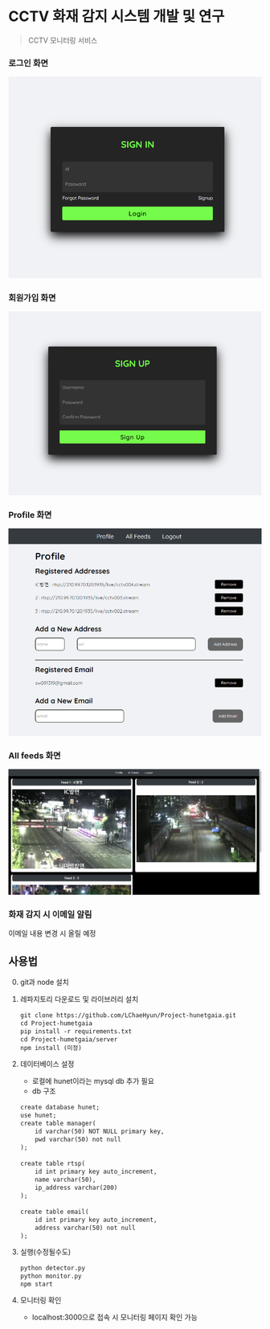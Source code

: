 # CCTV 화재 감지 시스템 개발 및 연구

> CCTV 모니터링 서비스

### 로그인 화면
![로그인 화면](./result_image/login.png)


### 회원가입 화면
![회원가입 화면](./result_image/signup.png)


### Profile 화면
![profile 화면](./result_image/profile.png)


### All feeds 화면
![All feeds 화면](./result_image/all%20feeds.png)


### 화재 감지 시 이메일 알림
이메일 내용 변경 시 올릴 예정

## 사용법

0. git과 node 설치

1. 레파지토리 다운로드 및 라이브러리 설치

    ```shell
    git clone https://github.com/LChaeHyun/Project-hunetgaia.git
    cd Project-humetgaia
    pip install -r requirements.txt
    cd Project-humetgaia/server
    npm install (미정)
    ```

2. 데이터베이스 설정
    - 로컬에 hunet이라는 mysql db 추가 필요
    - db 구조
    ```shell
    create database hunet;
    use hunet;
    create table manager(
        id varchar(50) NOT NULL primary key,
        pwd varchar(50) not null
    );

    create table rtsp(
        id int primary key auto_increment,
        name varchar(50),
        ip_address varchar(200)
    );

    create table email(
        id int primary key auto_increment,
        address varchar(50) not null
    );
    ```

3. 실행(수정될수도)

    ```shell
    python detector.py
    python monitor.py
    npm start
    ```

4. 모니터링 확인

    - localhost:3000으로 접속 시 모니터링 페이지 확인 가능

